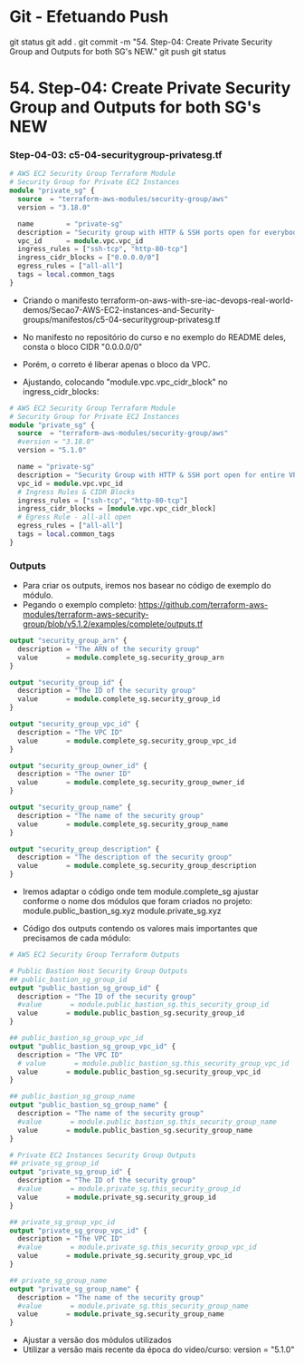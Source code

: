 
# ############################################################################
# ############################################################################
# ############################################################################
# Git - Efetuando Push

git status
git add .
git commit -m "54. Step-04: Create Private Security Group and Outputs for both SG's NEW."
git push
git status


# ############################################################################
# ############################################################################
# ############################################################################
# 54. Step-04: Create Private Security Group and Outputs for both SG's NEW


### Step-04-03: c5-04-securitygroup-privatesg.tf

```tf
# AWS EC2 Security Group Terraform Module
# Security Group for Private EC2 Instances
module "private_sg" {
  source  = "terraform-aws-modules/security-group/aws"
  version = "3.18.0"

  name        = "private-sg"
  description = "Security group with HTTP & SSH ports open for everybody (IPv4 CIDR), egress ports are all world open"
  vpc_id      = module.vpc.vpc_id
  ingress_rules = ["ssh-tcp", "http-80-tcp"]
  ingress_cidr_blocks = ["0.0.0.0/0"]
  egress_rules = ["all-all"]
  tags = local.common_tags  
}
```


- Criando o manifesto
terraform-on-aws-with-sre-iac-devops-real-world-demos/Secao7-AWS-EC2-instances-and-Security-groups/manifestos/c5-04-securitygroup-privatesg.tf


- No manifesto no repositório do curso e no exemplo do README deles, consta o bloco CIDR "0.0.0.0/0"
- Porém, o correto é liberar apenas o bloco da VPC.

- Ajustando, colocando "module.vpc.vpc_cidr_block" no ingress_cidr_blocks:

```tf
# AWS EC2 Security Group Terraform Module
# Security Group for Private EC2 Instances
module "private_sg" {
  source  = "terraform-aws-modules/security-group/aws"
  #version = "3.18.0"
  version = "5.1.0"

  name = "private-sg"
  description = "Security Group with HTTP & SSH port open for entire VPC Block (IPv4 CIDR), egress ports are all world open"
  vpc_id = module.vpc.vpc_id
  # Ingress Rules & CIDR Blocks
  ingress_rules = ["ssh-tcp", "http-80-tcp"]
  ingress_cidr_blocks = [module.vpc.vpc_cidr_block]
  # Egress Rule - all-all open
  egress_rules = ["all-all"]
  tags = local.common_tags
}
```





### Outputs

- Para criar os outputs, iremos nos basear no código de exemplo do módulo.
- Pegando o exemplo completo:
https://github.com/terraform-aws-modules/terraform-aws-security-group/blob/v5.1.2/examples/complete/outputs.tf

~~~~tf
output "security_group_arn" {
  description = "The ARN of the security group"
  value       = module.complete_sg.security_group_arn
}

output "security_group_id" {
  description = "The ID of the security group"
  value       = module.complete_sg.security_group_id
}

output "security_group_vpc_id" {
  description = "The VPC ID"
  value       = module.complete_sg.security_group_vpc_id
}

output "security_group_owner_id" {
  description = "The owner ID"
  value       = module.complete_sg.security_group_owner_id
}

output "security_group_name" {
  description = "The name of the security group"
  value       = module.complete_sg.security_group_name
}

output "security_group_description" {
  description = "The description of the security group"
  value       = module.complete_sg.security_group_description
}
~~~~



- Iremos adaptar o código
onde tem module.complete_sg
ajustar conforme o nome dos módulos que foram criados no projeto:
module.public_bastion_sg.xyz
module.private_sg.xyz

- Código dos outputs contendo os valores mais importantes que precisamos de cada módulo:

~~~~tf
# AWS EC2 Security Group Terraform Outputs

# Public Bastion Host Security Group Outputs
## public_bastion_sg_group_id
output "public_bastion_sg_group_id" {
  description = "The ID of the security group"
  #value       = module.public_bastion_sg.this_security_group_id
  value       = module.public_bastion_sg.security_group_id
}

## public_bastion_sg_group_vpc_id
output "public_bastion_sg_group_vpc_id" {
  description = "The VPC ID"
  # value       = module.public_bastion_sg.this_security_group_vpc_id
  value       = module.public_bastion_sg.security_group_vpc_id
}

## public_bastion_sg_group_name
output "public_bastion_sg_group_name" {
  description = "The name of the security group"
  #value       = module.public_bastion_sg.this_security_group_name
  value       = module.public_bastion_sg.security_group_name
}

# Private EC2 Instances Security Group Outputs
## private_sg_group_id
output "private_sg_group_id" {
  description = "The ID of the security group"
  #value       = module.private_sg.this_security_group_id
  value       = module.private_sg.security_group_id
}

## private_sg_group_vpc_id
output "private_sg_group_vpc_id" {
  description = "The VPC ID"
  #value       = module.private_sg.this_security_group_vpc_id
  value       = module.private_sg.security_group_vpc_id
}

## private_sg_group_name
output "private_sg_group_name" {
  description = "The name of the security group"
  #value       = module.private_sg.this_security_group_name
  value       = module.private_sg.security_group_name
}
~~~~




- Ajustar a versão dos módulos utilizados
- Utilizar a versão mais recente da época do video/curso:
  version = "5.1.0"


